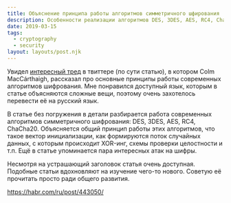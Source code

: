 ```yaml
---
title: Объяснение принципа работы алгоритмов симметричного шфирования
description: Особенности реализации алгоритмов DES, 3DES, AES, RC4, ChaCha20
date: 2019-03-15
tags:
  - cryptography
  - security
layout: layouts/post.njk
---
```

Увидел [интересный тред](https://twitter.com/colmmacc/status/1101565626869407744) в твиттере (по сути статью), в котором Colm MacCárthaigh, рассказал про основные принципы работы современных алгоритмов шифрования. Мне понравился доступный язык, которым в статье объясняются сложные вещи, поэтому очень захотелось перевести её на русский язык.

В статье без погружения в детали разбирается работа современных алгоритмов симметричного шифрования: DES, 3DES, AES, RC4, ChaCha20. Объясняется общий принцип работы этих алгоритмов, что такое вектор инициализации, как формируются поток случайных данных, с которым происходит XOR-инг, схемы проверки целостности и т.п. Ещё в статье упоминается пара интересных атак на шифры.

Несмотря на устрашающий заголовок статья очень доступная. Подобные статьи вдохновляют на изучение чего-то нового. Советую её прочитать просто ради общего развития.

https://habr.com/ru/post/443050/
